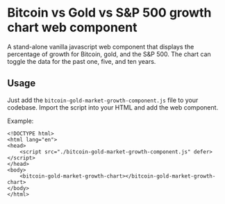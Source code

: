 # Bitcoin vs Gold vs S&P 500 growth chart web component

A stand-alone vanilla javascript web component that displays the percentage of growth for Bitcoin, gold, and the S&P 500. The chart can toggle the data for the past one, five, and ten years.

## Usage
Just add the `bitcoin-gold-market-growth-component.js` file to your codebase. Import the script into your HTML and add the web component.

Example:

```
<!DOCTYPE html>
<html lang="en">
<head>
    <script src="./bitcoin-gold-market-growth-component.js" defer></script>
</head>
<body>
    <bitcoin-gold-market-growth-chart></bitcoin-gold-market-growth-chart>
</body>
</html>

```